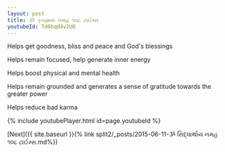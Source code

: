 ```yaml
---
layout: post
title: ૐ કૃતજ્ઞાય નમહ ૧૦૮ ટાઈમ્સ
youtubeId: Td6hqd4v2UQ
---
```

 
 
Helps get goodness, bliss and peace and God's blessings
 
Helps remain focused, help generate inner energy 
 
Helps boost physical and mental health 
 
Helps remain grounded and generates a sense of gratitude towards the greater power 
 
Helps reduce bad karma
 
 
 
 


{% include youtubePlayer.html id=page.youtubeId %}
 
[Next]({{ site.baseurl }}{% link  split2/_posts/2015-06-11-ૐ સિદ્ધાર્થાય નમહ ૧૦૮ ટાઈમ્સ.md%})
 
